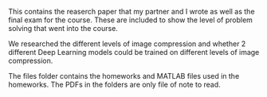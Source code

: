 This contains the reaserch paper that my partner and I wrote as well as the
final exam for the course. These are included to show the level of problem solving
that went into the course. 

We researched the different levels of image compression and whether 2  different
Deep Learning models could  be trained on different levels of image compression. 

The files folder contains the homeworks and MATLAB files
used in the homeworks. The PDFs in the folders are only file of note to read.
